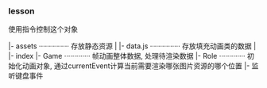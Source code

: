 ### lesson 
使用指令控制这个对象

|- assets  ···············  存放静态资源
|
|- data.js ···············  存放填充动画类的数据
|
|- index
    |- Game  ·············  帧动画整体数据, 处理待渲染数据
    |- Role  ·············  初始化动画对象, 通过currentEvent计算当前需要渲染哪张图片资源的哪个位置
    |- 监听键盘事件
    
